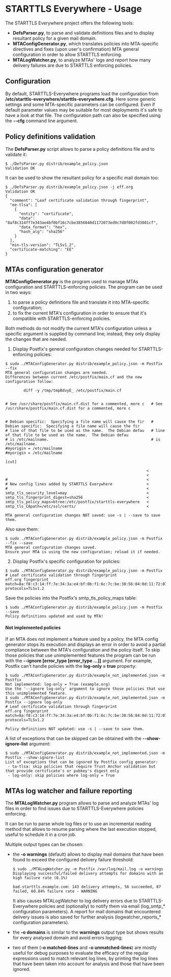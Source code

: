 # STARTTLS Everywhere - Usage

The STARTTLS Everywhere project offers the following tools:

* **DefsParser.py**, to parse and validate definitions files and to display resultant policy for a given mail domain.
* **MTAConfigGenerator.py**, which translates policies into MTA-specific directives and fixes (upon user's confirmation) MTA general configuration in order to allow STARTTLS enforcing.
* **MTALogWatcher.py**, to analyze MTAs' logs and report how many delivery failures are due to STARTTLS enforcing policies.

## Configuration

By default, STARTTLS-Everywhere programs load the configuration from **/etc/starttls-everywhere/starttls-everywhere.cfg**. Here some generic settings and some MTA-specific parameters can be configured. Even if default parameter values may be suitable for most deployments it's safe to have a look at that file. The configuration path can also be specified using the **--cfg** command line argument.

## Policy definitions validation

The **DefsParser.py** script allows to parse a policy definitions file and to validate it:

```
$ ./DefsParser.py distrib/example_policy.json
Validation OK
```

It can be used to show the resultant policy for a specific mail domain too:

```
$ ./DefsParser.py distrib/example_policy.json -j eff.org
Validation OK
{
  "comment": "Leaf certificate validation through fingerprint",
  "ee-tlsa": [
    {
      "entity": "certificate",
      "data": "8af8c314ff7e343ae4bf0bf16c7cbe3856840d1172073ed9c7d8f002fd3081cf",
      "data_format": "hex",
      "hash_alg": "sha256"
    }
  ],
  "min-tls-version": "TLSv1.2",
  "certificate-matching": "EE"
}
```

## MTAs configuration generator

**MTAConfigGenerator.py** is the program used to manage MTAs configuration and STARTTLS-enforcing policies.
The program can be used in two ways:

1. to parse a policy definitions file and translate it into MTA-specific configuration;
2. to fix the current MTA's configuration in order to ensure that it's compatible with STARTTLS-enforcing policies.

Both methods do not modify the current MTA's configuration unless a specific argument is supplied by command line; instead, they only display the changes that are needed.

1. Display Postfix's general configuration changes needed for STARTTLS-enforcing policies:

  ```
  $ sudo ./MTAConfigGenerator.py distrib/example_policy.json -m Postfix --fix
  MTA general configuration changes are needed.
  Differences between current /etc/postfix/main.cf and the new configuration follow:

          diff -y /tmp/tmpBdvyE_ /etc/postfix/main.cf


  # See /usr/share/postfix/main.cf.dist for a commented, more c   # See /usr/share/postfix/main.cf.dist for a commented, more c


  # Debian specific:  Specifying a file name will cause the fir   # Debian specific:  Specifying a file name will cause the fir
  # line of that file to be used as the name.  The Debian defau   # line of that file to be used as the name.  The Debian defau
  # is /etc/mailname.                                             # is /etc/mailname.
  #myorigin = /etc/mailname                                       #myorigin = /etc/mailname

  [cut]

                                                                <
                                                                <
  #                                                             <
  # New config lines added by STARTTLS Everywhere               <
  #                                                             <
  smtp_tls_security_level=may                                   <
  smtp_tls_fingerprint_digest=sha256                            <
  smtp_tls_policy_maps=btree:/etc/postfix/starttls-everywhere   <
  smtp_tls_CApath=/etc/ssl/certs/                               <

  MTA general configuration changes NOT saved: use -s | --save to save them.
  ```

  Also save them:

  ```
  $ sudo ./MTAConfigGenerator.py distrib/example_policy.json -m Postfix --fix --save
  MTA general configuration changes saved.
  Ensure your MTA is using the new configuration; reload it if needed.
  ```

2. Display Postfix's specific configuration for policies:

  ```
  $ sudo ./MTAConfigGenerator.py distrib/example_policy.json -m Postfix
  # Leaf certificate validation through fingerprint
  eff.org fingerprint match=8a:f8:c3:14:ff:7e:34:3a:e4:bf:0b:f1:6c:7c:be:38:56:84:0d:11:72:07:3e:d9:c7:d8:f0:02:fd:30:81:cf protocols=TLSv1.2
  ```

  Save the policies into the Postfix's smtp_tls_policy_maps table:

  ```
  $ sudo ./MTAConfigGenerator.py distrib/example_policy.json -m Postfix --save
  Policy definitions updated and used by MTA!
  ```

#### Not implemented policies

If an MTA does not implement a feature used by a policy, the MTA config generator stops its execution and displays an error in order to avoid a partial compliance between the MTA's configuration and the policy itself. To skip those policies that use unimplemented features the program can be run with the **--ignore [error_type [error_type ...]]** argument. For example, Postfix can't handle policies with the **log-only = true** property:

```
$ sudo ./MTAConfigGenerator.py distrib/example_not_implemented.json -m Postfix
Not implemented: log-only = True (example.org)
Use the '--ignore log-only' argument to ignore those policies that use this unimplemented feature.
$ sudo ./MTAConfigGenerator.py distrib/example_not_implemented.json -m Postfix --ignore log-only
# Leaf certificate validation through fingerprint
eff.org fingerprint match=8a:f8:c3:14:ff:7e:34:3a:e4:bf:0b:f1:6c:7c:be:38:56:84:0d:11:72:07:3e:d9:c7:d8:f0:02:fd:30:81:cf protocols=TLSv1.2

Policy definitions NOT updated: use -s | --save to save them.
```

A list of exceptions that can be skipped can be obtained with the **--show-ignore-list** argument:

```
$ sudo ./MTAConfigGenerator.py distrib/example_not_implemented.json -m Postfix --show-ignore-list
List of exceptions that can be ignored by Postfix config generator:
 - ta-tlsa: skip policies that require Trust Anchor validation but that provide certificate's or pubkey's digest only
 - log-only: skip policies where log-only = True
```

## MTAs log watcher and failure reporting

The **MTALogWatcher.py** program allows to parse and analyze MTAs' log files in order to find issues due to STARTTLS-Everywhere policies enforcing.

It can be run to parse whole log files or to use an incremental reading method that allows to resume parsing where the last execution stopped, useful to schedule it in a cron job.

Multiple output types can be chosen:

* the **-o warnings** (default) allows to display mail domains that have been found to exceed the configured delivery failure threshold:

  ```
  $ sudo ./MTALogWatcher.py -m Postfix /var/log/mail.log -o warnings
  Displaying successful/failed delivery attempts for domains with an high failure rate (0.1%)

  bad-starttls.example.com: 143 delivery attempts, 56 succeeded, 87 failed, 60.84% failure rate - WARNING
  ```

  It also causes MTALogWatcher to log delivery errors due to STARTTLS-Everywhere policies and (optionally) to notify them via email (log_smtp_* configuration parameters).
  A report for mail domains that encountered delivery issues is also saved for further analysis (logwatcher_reports_* configuration parameters).

* the **-o domains** is similar to the **warnings** output type but shows results for every analysed domain and avoid errors logging;

* two of them (**-o matched-lines** and **-o unmatched-lines**) are mostly useful for debug purposes to evaluate the efficacy of the regular expressions used to match relevant log lines, by printing the log lines that have been taken into account for analysis and those that have been ignored.
